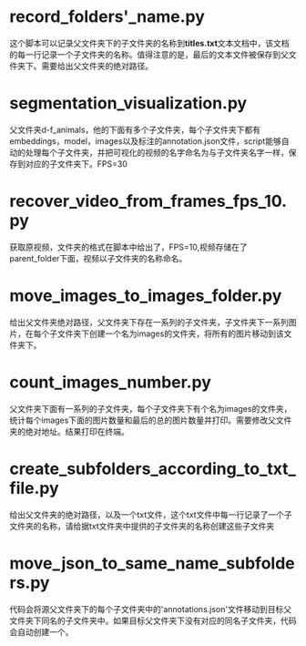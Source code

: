 # record_folders'_name.py

这个脚本可以记录父文件夹下的子文件夹的名称到**titles.txt**文本文档中，该文档的每一行记录一个子文件夹的名称。值得注意的是，最后的文本文件被保存到父文件夹下。需要给出父文件夹的绝对路径。

# segmentation_visualization.py

父文件夹d-f\_animals，他的下面有多个子文件夹，每个子文件夹下都有embeddings，model，images以及标注的annotation.json文件，script能够自动的处理每个子文件夹，并把可视化的视频的名字命名为与子文件夹名字一样，保存到对应的子文件夹下。FPS=30

# recover_video_from_frames_fps_10.py

获取原视频，文件夹的格式在脚本中给出了，FPS=10,视频存储在了parent_folder下面，视频以子文件夹的名称命名。

# move_images_to_images_folder.py

给出父文件夹绝对路径，父文件夹下存在一系列的子文件夹，子文件夹下一系列图片，在每个子文件夹下创建一个名为images的文件夹，将所有的图片移动到该文件夹下。

# count_images_number.py

父文件夹下面有一系列的子文件夹，每个子文件夹下有个名为images的文件夹，统计每个images下面的图片数量和最后的总的图片数量并打印。需要修改父文件夹的绝对地址。结果打印在终端。

# create_subfolders_according_to_txt_file.py

给出父文件夹的绝对路径，以及一个txt文件，这个txt文件中每一行记录了一个子文件夹的名称，请给据txt文件夹中提供的子文件夹的名称创建这些子文件夹

# move_json_to_same_name_subfolders.py

代码会将源父文件夹下的每个子文件夹中的'annotations.json'文件移动到目标父文件夹下同名的子文件夹中。如果目标父文件夹下没有对应的同名子文件夹，代码会自动创建一个。
